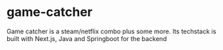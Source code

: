 # game-catcher
Game catcher is a steam/netflix combo plus some more. Its techstack is built with Next.js, Java and Springboot for the backend
